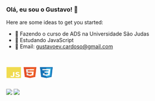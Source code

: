 ### Olá, eu sou o Gustavo! 👋


Here are some ideas to get you started:

- 🔭 Fazendo o curso de ADS na Universidade São Judas
- 🌱 Estudando JavaScript
- 💬 Email: gustavoev.cardoso@gmail.com

##
<div style="display: inline_block"><br>
  <img align="center" alt="Gustavo-Js" height="30" width="40" src="https://raw.githubusercontent.com/devicons/devicon/master/icons/javascript/javascript-plain.svg">
  <img align="center" alt="Gustavo-HTML" height="30" width="40" src="https://raw.githubusercontent.com/devicons/devicon/master/icons/html5/html5-original.svg">
  <img align="center" alt="Gustavo-CSS" height="30" width="40" src="https://raw.githubusercontent.com/devicons/devicon/master/icons/css3/css3-original.svg">
</div>
  
##
<div>
 <a href="target="[www.linkedin.com/in/
gustavo-evcardoso01](https://www.linkedin.com/in/gustavo-evcardoso01/)_blank"><img src="https://img.shields.io/badge/-LinkedIn-%230077B5?style=for-the-badge&logo=linkedin&logoColor=white" target="_blank"></a> 
<a href = "mailto:gustavoev.cardoso@gmail.com"><img src="https://img.shields.io/badge/-Gmail-%23333?style=for-the-badge&logo=gmail&logoColor=gold" target="_blank"></a>
</div> 

